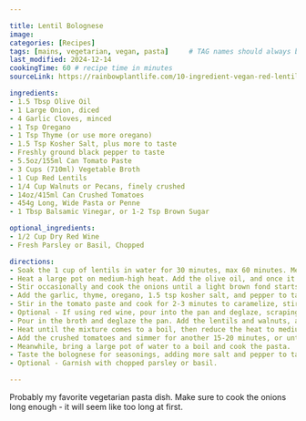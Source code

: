 ```yaml
---

title: Lentil Bolognese
image:
categories: [Recipes]
tags: [mains, vegetarian, vegan, pasta]     # TAG names should always be lowercase
last_modified: 2024-12-14
cookingTime: 60 # recipe time in minutes
sourceLink: https://rainbowplantlife.com/10-ingredient-vegan-red-lentil-bolognese/

ingredients:
- 1.5 Tbsp Olive Oil
- 1 Large Onion, diced
- 4 Garlic Cloves, minced
- 1 Tsp Oregano
- 1 Tsp Thyme (or use more oregano)
- 1.5 Tsp Kosher Salt, plus more to taste
- Freshly ground black pepper to taste
- 5.5oz/155ml Can Tomato Paste
- 3 Cups (710ml) Vegetable Broth
- 1 Cup Red Lentils
- 1/4 Cup Walnuts or Pecans, finely crushed
- 14oz/415ml Can Crushed Tomatoes
- 454g Long, Wide Pasta or Penne
- 1 Tbsp Balsamic Vinegar, or 1-2 Tsp Brown Sugar

optional_ingredients:
- 1/2 Cup Dry Red Wine
- Fresh Parsley or Basil, Chopped

directions:
- Soak the 1 cup of lentils in water for 30 minutes, max 60 minutes. Meanwhile, prep all the other ingredients (chop onions, garlic, walnuts, etc.).
- Heat a large pot on medium-high heat. Add the olive oil, and once it’s shimmering, add the onions and a pinch of salt. 
- Stir occasionally and cook the onions until a light brown fond starts form on the surface of the pan, about 5 minutes. Add a few spoons of water to deglaze the pan, and stir. Continue cooking the onions, adding more water every few minutes and stirring frequently, until the onions are softened and golden brown, 9-10 minutes.
- Add the garlic, thyme, oregano, 1.5 tsp kosher salt, and pepper to taste. Stir frequently and cook for 60-90 seconds.
- Stir in the tomato paste and cook for 2-3 minutes to caramelize, stirring very frequently, until it’s dark red in color.
- Optional - If using red wine, pour into the pan and deglaze, scraping up any browned bits. Cook for 1-2 minutes, until the smell of alcohol has burned off and the mixture is jammy.
- Pour in the broth and deglaze the pan. Add the lentils and walnuts, and stir everything to incorporate. 
- Heat until the mixture comes to a boil, then reduce the heat to medium-low and maintain a rapid simmer for 20 minutes, stirring occasionally.
- Add the crushed tomatoes and simmer for another 15-20 minutes, or until the lentils are tender but still al dente. Stir occasionally to prevent burning/sticking.
- Meanwhile, bring a large pot of water to a boil and cook the pasta.
- Taste the bolognese for seasonings, adding more salt and pepper to taste. Finish with the balsamic vinegar or sugar, and stir to combine.
- Optional - Garnish with chopped parsley or basil.

---
```


Probably my favorite vegetarian pasta dish. Make sure to cook the onions long enough - it will seem like too long at first.